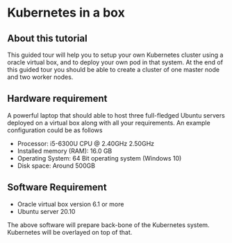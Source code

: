 # Kubernetes in a box
## About this tutorial 
This guided tour will help you to setup your own Kubernetes cluster using a oracle virtual box, and to deploy your own pod in that system. At the end of this guided tour you should be able to create a cluster of one master node and two worker nodes.

## Hardware requirement
A powerful laptop that should able to host three full-fledged Ubuntu servers deployed on a virtual box along with all your requirements. An example configuration could be as follows
* Processor: i5-6300U CPU @ 2.40GHz 2.50GHz
* Installed memory (RAM): 16.0 GB
* Operating System: 64 Bit operating system (Windows 10)
* Disk space: Around 500GB

## Software Requirement
* Oracle virtual box version 6.1 or more
* Ubuntu server 20.10

The above software will prepare back-bone of the Kubernetes system. Kubernetes will be overlayed on top of that.  
